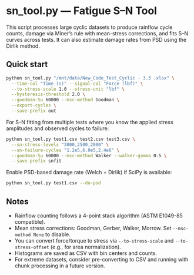 
# sn_tool.py — Fatigue S–N Tool

This script processes large cyclic datasets to produce rainflow cycle counts, damage via Miner’s rule with mean-stress corrections, and fits S–N curves across tests. It can also estimate damage rates from PSD using the Dirlik method.

## Quick start

```bash
python sn_tool.py "/mnt/data/New_Code_Test_Cyclic - 3.3 .xlsx" \
  --time-col "Time (s)" --signal-col "Force (lbf)" \
  --to-stress-scale 1.0 --stress-unit "lbf" \
  --hysteresis-threshold 2.0 \
  --goodman-Su 60000 --msc-method Goodman \
  --export-cycles \
  --save-prefix out
```

For S–N fitting from multiple tests where you know the applied stress amplitudes and observed cycles to failure:

```bash
python sn_tool.py test1.csv test2.csv test3.csv \
  --sn-stress-levels "3000,2500,2000" \
  --sn-failure-cycles "1.2e5,6.0e5,2.4e6" \
  --goodman-Su 60000 --msc-method Walker --walker-gamma 0.5 \
  --save-prefix snfit
```

Enable PSD-based damage rate (Welch + Dirlik) if SciPy is available:

```bash
python sn_tool.py test1.csv --do-psd
```

## Notes

- Rainflow counting follows a 4-point stack algorithm (ASTM E1049-85 compatible).
- Mean stress corrections: Goodman, Gerber, Walker, Morrow. Set `--msc-method None` to disable.
- You can convert force/torque to stress via `--to-stress-scale` and `--to-stress-offset` (e.g., for area normalization).
- Histograms are saved as CSV with bin centers and counts.
- For extreme datasets, consider pre-converting to CSV and running with chunk processing in a future version.
